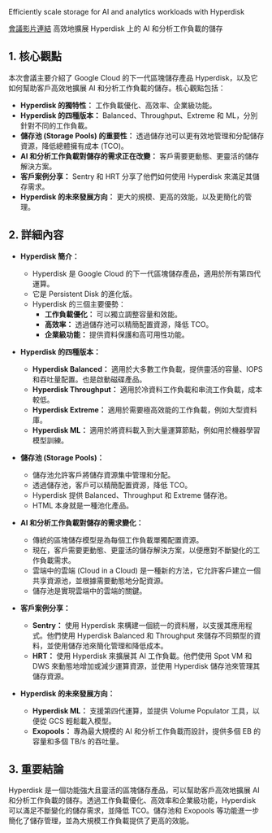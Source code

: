 Efficiently scale storage for AI and analytics workloads with Hyperdisk

[會議影片連結](https://www.youtube.com/watch?v=hVXCWWa0lyA)
高效地擴展 Hyperdisk 上的 AI 和分析工作負載的儲存

## 1. 核心觀點

本次會議主要介紹了 Google Cloud 的下一代區塊儲存產品 Hyperdisk，以及它如何幫助客戶高效地擴展 AI 和分析工作負載的儲存。核心觀點包括：

*   **Hyperdisk 的獨特性：** 工作負載優化、高效率、企業級功能。
*   **Hyperdisk 的四種版本：** Balanced、Throughput、Extreme 和 ML，分別針對不同的工作負載。
*   **儲存池 (Storage Pools) 的重要性：** 透過儲存池可以更有效地管理和分配儲存資源，降低總體擁有成本 (TCO)。
*   **AI 和分析工作負載對儲存的需求正在改變：** 客戶需要更動態、更靈活的儲存解決方案。
*   **客戶案例分享：** Sentry 和 HRT 分享了他們如何使用 Hyperdisk 來滿足其儲存需求。
*   **Hyperdisk 的未來發展方向：** 更大的規模、更高的效能，以及更簡化的管理。

## 2. 詳細內容

*   **Hyperdisk 簡介：**
    *   Hyperdisk 是 Google Cloud 的下一代區塊儲存產品，適用於所有第四代運算。
    *   它是 Persistent Disk 的進化版。
    *   Hyperdisk 的三個主要優勢：
        *   **工作負載優化：** 可以獨立調整容量和效能。
        *   **高效率：** 透過儲存池可以精簡配置資源，降低 TCO。
        *   **企業級功能：** 提供資料保護和高可用性功能。

*   **Hyperdisk 的四種版本：**
    *   **Hyperdisk Balanced：** 適用於大多數工作負載，提供靈活的容量、IOPS 和吞吐量配置。也是啟動磁碟產品。
    *   **Hyperdisk Throughput：** 適用於冷資料工作負載和串流工作負載，成本較低。
    *   **Hyperdisk Extreme：** 適用於需要極高效能的工作負載，例如大型資料庫。
    *   **Hyperdisk ML：** 適用於將資料載入到大量運算節點，例如用於機器學習模型訓練。

*   **儲存池 (Storage Pools)：**
    *   儲存池允許客戶將儲存資源集中管理和分配。
    *   透過儲存池，客戶可以精簡配置資源，降低 TCO。
    *   Hyperdisk 提供 Balanced、Throughput 和 Extreme 儲存池。
    *   HTML 本身就是一種池化產品。

*   **AI 和分析工作負載對儲存的需求變化：**
    *   傳統的區塊儲存模型是為每個工作負載單獨配置資源。
    *   現在，客戶需要更動態、更靈活的儲存解決方案，以便應對不斷變化的工作負載需求。
    *   雲端中的雲端 (Cloud in a Cloud) 是一種新的方法，它允許客戶建立一個共享資源池，並根據需要動態地分配資源。
    *   儲存池是實現雲端中的雲端的關鍵。

*   **客戶案例分享：**
    *   **Sentry：** 使用 Hyperdisk 來構建一個統一的資料層，以支援其應用程式。他們使用 Hyperdisk Balanced 和 Throughput 來儲存不同類型的資料，並使用儲存池來簡化管理和降低成本。
    *   **HRT：** 使用 Hyperdisk 來擴展其 AI 工作負載。他們使用 Spot VM 和 DWS 來動態地增加或減少運算資源，並使用 Hyperdisk 儲存池來管理其儲存資源。

*   **Hyperdisk 的未來發展方向：**
    *   **Hyperdisk ML：** 支援第四代運算，並提供 Volume Populator 工具，以便從 GCS 輕鬆載入模型。
    *   **Exopools：** 專為最大規模的 AI 和分析工作負載而設計，提供多個 EB 的容量和多個 TB/s 的吞吐量。

## 3. 重要結論

Hyperdisk 是一個功能強大且靈活的區塊儲存產品，可以幫助客戶高效地擴展 AI 和分析工作負載的儲存。透過工作負載優化、高效率和企業級功能，Hyperdisk 可以滿足不斷變化的儲存需求，並降低 TCO。儲存池和 Exopools 等功能進一步簡化了儲存管理，並為大規模工作負載提供了更高的效能。
